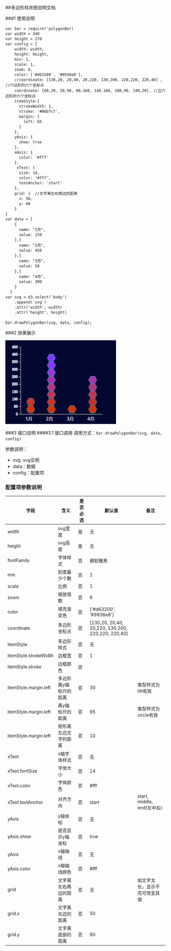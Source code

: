 ##多边形柱状图说明文档

###1 使用说明
```
var bar = require('polygonBar)
var width = 340
var height = 270
var config = {
    width: width,
    height: height,
    min: 1,
    scale: 1,
    zoom: 6,
    color: ['#d63200', '#9936e8'],
    //coordinate: [130,20, 20,40, 20,220, 130,200, 220,220, 220,40] , //六边形的六个坐标点
    coordinate: [60,20, 20,90, 60,160, 140,160, 180,90, 140,20], //正六边形的六个坐标点
    itemStyle:{
      strokeWidth: 1,
      stroke: '#06b7c7',
      margin: {
        left: 65
      }
    },
    yAxis: {
      show: true
    },
    xAxis: {
      color: '#fff'
    },
     xText: {
      size: 14,
      color: '#fff',
      textAnchor: 'start'
    },
    grid: {  //文字离左右两边的距离
      x: 50,
      y: 60
    }
}
var data = [
    {
      name: "1月",
      value: 150
    },{
      name: "2月",
      value: 450
    },{
      name: "3月",
      value: 50
    },{
      name: "4月",
      value: 300
    }
  ]
var svg = d3.select('body')
    .append('svg')
    .attr('width', width)
    .attr('height', height)

bar.drawPolygonBar(svg, data, config);
```
###2 效果展示

![splitBar](img/polygonBar.png)

###3 接口说明
####3.1 接口调用
调用方式：`bar.drawPolygonBar(svg, data, config)`

参数说明：

- svg: svg实例
- data：数据
- config：配置项

### 配置项参数说明

| 字段                           | 含义          | 是否必选 | 默认值                                      | 备注                      |
| ---------------------------- | ----------- | ---- | ---------------------------------------- | ----------------------- |
| width                 | svg宽度       | 是    | 无                                        |                         |
| height                | svg高度       | 是    | 无                                        |                         |
| fontFamily            | 字体样式        | 否    | 微软雅黑                                     |                         |
| min                   | 刻度最少个数      | 否    | 1                                        |                         |
| scale                 | 比例          | 否    | 1                                        |                         |
| zoom                  | 缩放倍数        | 否    | 6                                        |                         |
| color                 | 填充渐变色       | 否    | ['#d63200', '#9936e8']                   |                         |
| coordinate            | 多边形坐标点      | 否    | [130,20, 20,40, 20,220, 130,200, 220,220, 220,40] |                         |
| itemStyle             | 多边形样式       | 否    | 无                                        |                         |
| itemStyle.strokeWidth | 边框宽         | 否    | 1                                        |                         |
| itemStyle.stroke      | 边框颜色        | 否    |                                          |                         |
| itemStyle.margin.left | 多边形离y轴标尺的距离 | 否    | 30                                       | 类型样式为tilt有效             |
| itemStyle.margin.left | 离y轴标尺的距离    | 否    | 65                                       | 类型样式为circle有效           |
| itemStyle.margin.left | 矩形离左边文字的距离  | 否    | 10                                       |                         |
| xText                 | x轴字体样式      | 否    | 无                                        |                         |
| xText.fontSize        | 字体大小        | 否    | 14                                       |                         |
| xText.color           | 字体颜色        | 否    | #fff                                     |                         |
| xText.textAnchor      | 对齐方向        | 否    | start                                    | start, middle, end(左中右) |
| yAxis                 | y轴坐标        | 否    | 无                                        |                         |
| yAxis.show            | 是否显示y轴坐标    | 否    | true                                     |                         |
| yAxis                 | x轴轴线        | 否    | 无                                        |                         |
| yAxis.color           | x轴轴线颜色      | 否    | #fff                                     |                         |
| grid                  | 文字离左右两边的距离  | 否    | 无                                        | 如文字太长，显示不完可改变其值         |
| grid.x                | 文字离左边的距离    | 否    | 50                                       |                         |
| grid.y                | 文字离底部的距离    | 否    | 60                                       |                         |


